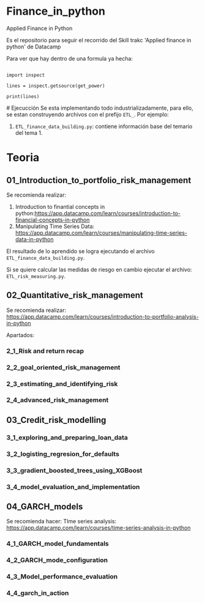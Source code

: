 # Finance_in_python
Applied Finance in Python

Es el repositorio para seguir el recorrido del Skill trakc 'Applied finance in python' de Datacamp


Para ver que hay dentro de una formula ya hecha: 

```

import inspect 

lines = inspect.getsource(get_power) 

print(lines)

```

# Ejecucción
Se esta implementando todo industrializadamente, para ello, se estan construyendo archivos con el prefijo `ETL_`. Por ejemplo:
1. `ETL_finance_data_building.py`: contiene información base del temario del tema 1.

# Teoria

## 01_Introduction_to_portfolio_risk_management

Se recomienda realizar: 

1. Introduction to finantial concepts in python:https://app.datacamp.com/learn/courses/introduction-to-financial-concepts-in-python
2. Manipulating Time Series Data: https://app.datacamp.com/learn/courses/manipulating-time-series-data-in-python

El resultado de lo aprendido se logra ejecutando el archivo `ETL_finance_data_building.py`.

Si se quiere calcular las medidas de riesgo en cambio ejecutar el archivo: `ETL_risk_measuring.py`. 

## 02_Quantitative_risk_management

Se recomienda realizar: https://app.datacamp.com/learn/courses/introduction-to-portfolio-analysis-in-python

Apartados: 

### 2_1_Risk and return recap

### 2_2_goal_oriented_risk_management

### 2_3_estimating_and_identifying_risk

### 2_4_advanced_risk_management 


## 03_Credit_risk_modelling

### 3_1_exploring_and_preparing_loan_data

### 3_2_logisting_regresion_for_defaults

### 3_3_gradient_boosted_trees_using_XGBoost

### 3_4_model_evaluation_and_implementation

## 04_GARCH_models

Se recomienda hacer: TIme series analysis: https://app.datacamp.com/learn/courses/time-series-analysis-in-python


### 4_1_GARCH_model_fundamentals

### 4_2_GARCH_mode_configuration

### 4_3_Model_performance_evaluation 

### 4_4_garch_in_action
